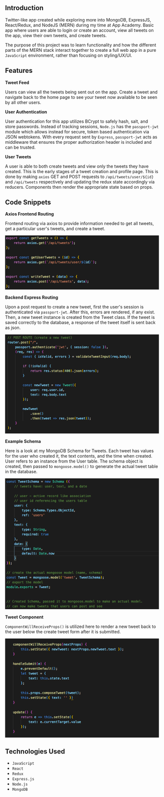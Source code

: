 ## Introduction

Twitter-like app created while exploring more into MongoDB, ExpressJS, React/Redux, and NodeJS (MERN) during my time at App Academy. Basic app where users are able to login or create an account, view all tweets on the app, view their own tweets, and create tweets.

The purpose of this project was to learn functionality and how the different parts of the MERN stack interact together to create a full web app in a pure `JavaScript` environment, rather than focusing on styling/UX/UI. 

## Features

**Tweet Feed**

Users can view all the tweets being sent out on the app. Create a tweet and navigate back to the home page to see your tweet now available to be seen by all other users.

**User Authentication**

User authentication for this app utilizes BCrypt to safely hash, salt, and store passwords. Instead of tracking sessions, `Node.js` has the `passport-jwt` module which allows instead for secure, token based authentication via JSON webtokens. With every request sent by `Express`, `passport-jwt` acts as middleware that ensures the proper authorization header is included and can be trusted.

**User Tweets** 

A user is able to both create tweets and view only the tweets they have created. This is the early stages of a tweet creation and profile page. This is done by making `axios` GET and POST requests to `/api/tweets/user/${id}` and `/api/tweets` respectively and updating the redux state accordingly via reducers. Components then render the appropriate state based on props. 

## Code Snippets

**Axios Frontend Routing**

Frontend routing via axios to provide information needed to get all tweets, get a particular user's tweets, and create a tweet.

<p align="center"> 
<img src="https://github.com/griffinsharp/MernTweeter/blob/master/images/axios.png">
</p>

**Backend Express Routing**

Upon a post request to create a new tweet, first the user's session is authenticated via `passport-jwt`. After this, errors are rendered, if any exist. Then, a new tweet instance is created from the Tweet class. If the tweet is saved correctly to the database, a response of the tweet itself is sent back as json. 

<p align="center"> 
<img src="https://github.com/griffinsharp/MernTweeter/blob/master/images/express.png">
</p>

**Example Schema**

Here is a look at my MongoDB Schema for Tweets. Each tweet has values for the user who created it, the text contents, and the time when created. User refers to an instance from the User table. The schema object is created, then passed to `mongoose.model()` to generate the actual tweet table in the database.

<p align="center"> 
<img src="https://github.com/griffinsharp/MernTweeter/blob/master/images/schema.png">
</p>

**Tweet Component**

`ComponentWillReceiveProps()` is utilized here to render a new tweet back to the user below the create tweet form after it is submitted.

<p align="center"> 
<img src="https://github.com/griffinsharp/MernTweeter/blob/master/images/tweetcomp.png">
</p>

## Technologies Used

- `JavaScript`
- `React` 
- `Redux` 
- `Express.js` 
- `Node.js` 
- `MongoDB` 
